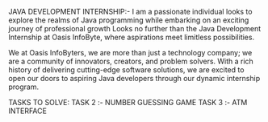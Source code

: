 JAVA DEVELOPMENT INTERNSHIP:-
I am  a passionate individual looks to explore the realms of Java programming while embarking on an exciting journey of professional growth Looks no further than the Java Development Internship at Oasis InfoByte, where  aspirations meet limitless possibilities.

 We at Oasis InfoByters, we are more than just a technology company; we are a community of innovators, creators, and problem solvers. With a rich history of delivering cutting-edge software solutions, we are excited to open our doors to aspiring Java developers through our dynamic internship program.


TASKS TO SOLVE:
TASK 2 :- NUMBER GUESSING GAME
TASK 3 :- ATM INTERFACE

